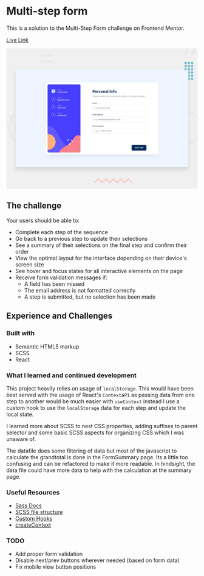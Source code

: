 #  Multi-step form
This is a solution to the Multi-Step Form challenge on Frontend Mentor.

[Live Link](https://multi-step-form-vimo.vercel.app/)

![Design Preview](./design/desktop-preview.jpg)

## The challenge

Your users should be able to:

- Complete each step of the sequence
- Go back to a previous step to update their selections
- See a summary of their selections on the final step and confirm their order
- View the optimal layout for the interface depending on their device's screen size
- See hover and focus states for all interactive elements on the page
- Receive form validation messages if:
  - A field has been missed
  - The email address is not formatted correctly
  - A step is submitted, but no selection has been made

## Experience and Challenges

### Built with
- Semantic HTML5 markup
- SCSS
- React

### What I learned and continued development

This project heavily relies on usage of `localStorage`. This would have been best served  with the usage of React's `ContextAPI` as passing data from one step to another would be much easier with `useContext` instead I use a custom hook to use the `localStorage` data for each step and update the local state.

I learned more about SCSS to nest CSS properties, adding suffixes to parent selector and some basic SCSS aspects for organizing CSS which I was unaware of.   

The datafile does some filtering of data but most of the javascript to calculate the grandtotal is done in the FormSummary page. Its a little too confusing and can be refactored to make it more readable. In hindsight, the data file could have more data to help with the calculation at the summary page.

### Useful Resources

- [Sass Docs](https://sass-lang.com/documentation/style-rules)
- [SCSS file structure](https://sharkcoder.com/tools/scss)
- [Custom Hooks](https://react.dev/learn/reusing-logic-with-custom-hooks)
- [createContext](https://react.dev/reference/react/createContext)

### TODO

- Add proper form validation
- Disable next/prev buttons wherever needed (based on form data)
- Fix mobile view button positions

